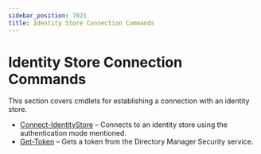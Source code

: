 ```yaml
---
sidebar_position: 7021
title: Identity Store Connection Commands
---
```


# Identity Store Connection Commands

This section covers cmdlets for establishing a connection with an identity store.

* [Connect-IdentityStore](ConnectIdentityStore "Connect-IdentityStore") – Connects to an identity store using the authentication mode mentioned.
* [Get-Token](GetToken "Get-Token") – Gets a token from the Directory Manager Security service.